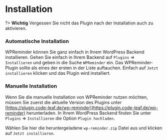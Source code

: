# Installation

?> **Wichtig** Vergessen Sie nicht das Plugin nach der Installation auch zu aktivieren.

### Automatische Installation

WPReminder können Sie ganz einfach in Ihrem WordPress Backend installieren. Gehen Sie einfach
in Ihrem Backend auf `Plugins` => `Installieren` und geben in die Suche `WPReminder` ein. Das WPReminder-Plugin
sollte als eines der ersten in der Liste auftauchen. Einfach auf `Jetzt installieren` klicken und das
Plugin wird installiert.

### Manuelle Installation

Wenn Sie die manuelle Installation von WPReminder nutzen möchten, müssen Sie zuerst die aktuelle Version
des Plugins unter [https://plugin.code-leaf.de/wp-reminder](https://plugin.code-leaf.de/wp-reminder) herunterladen.
In Ihrem WordPress Backend finden Sie unter `Plugins` => `Installieren` die Option `Plugin hochladen`.

Wählen Sie hier die heruntergeladene `wp-reminder.zip` Datei aus und klicken auf `Jetzt installieren`.